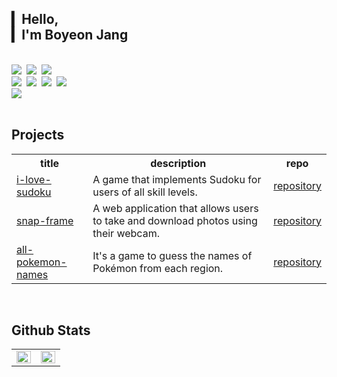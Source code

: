 <h2> ▎Hello,<br>▎I'm Boyeon Jang</h2>

<br/>

<div>
  <img src="https://img.shields.io/badge/JavaScript-F7DF1E?style=for-the-badge&logo=JavaScript&logoColor=black" />&nbsp
  <img src="https://img.shields.io/badge/TypeScript-3178C6?style=for-the-badge&logo=TypeScript&logoColor=white" />&nbsp
  <img src="https://img.shields.io/badge/TailwindCSS-06B6D4?style=for-the-badge&logo=TailwindCSS&logoColor=white" /><br>
  <img src="https://img.shields.io/badge/React-20232A?style=for-the-badge&logo=React&logoColor=61DAFB" />&nbsp
  <img src="https://img.shields.io/badge/Vue.js-4FC08D?style=for-the-badge&logo=Vue.js&logoColor=white" />&nbsp
  <img src="https://img.shields.io/badge/Next.js-000000?style=for-the-badge&logo=Next.js&logoColor=white" />&nbsp
  <img src="https://img.shields.io/badge/Nuxt.js-00DC82?style=for-the-badge&logo=Nuxt.js&logoColor=white" /><br>
  <img src="https://img.shields.io/badge/Python-3776AB?style=for-the-badge&logo=Python&logoColor=white" />
</div>

<br/>

## Projects

<table>
  <tr>
    <th scope="col">title</td>
    <th scope="col">description</td>
    <th scope="col">repo</td>
  </tr>
  <tr>
    <td><a href="https://i-love-sudoku.vercel.app/" target="_blank">i-love-sudoku</a></td>
    <td>A game that implements Sudoku for users of all skill levels.</td>
    <td><a href="https://github.com/boyeoon/i-love-sudoku" target="_blank">repository</a></td>
  </tr>
  <tr>
    <td><a href="https://snap-frame.vercel.app/" target="_blank">snap-frame</a></td>
    <td>A web application that allows users to take and download photos using their webcam.</td>
    <td><a href="https://github.com/boyeoon/snap-frame" target="_blank">repository</a></td>
  </tr>
  <tr>
    <td><a href="https://all-pokemon-names.vercel.app/" target="_blank">all-pokemon-names</a></td>
    <td>It's a game to guess the names of Pokémon from each region.</td>
    <td><a href="https://github.com/boyeoon/all-pokemon-names" target="_blank">repository</a></td>
  </tr>
</table>

<br/>

## Github Stats
<table>
  <tr>
    <td valign="top" width="50%">
      <img src="https://github-readme-stats.vercel.app/api?username=boyeoon&hide=issues&show_icons=true&theme=vue-dark" align="left" style="width: 100%" />
    </td>
    <td valign="top" width="50%">
      <img src="https://github-readme-stats.vercel.app/api/top-langs/?username=boyeoon&layout=compact&theme=vue-dark" align="left" style="width: 100%" />
    </td>
  </tr>
</table>

<br/>

<!--
**BoYeonJang/BoYeonJang** is a ✨ _special_ ✨ repository because its `README.md` (this file) appears on your GitHub profile.

Here are some ideas to get you started:

- 🔭 I’m currently working on ...
- 🌱 I’m currently learning ...
- 👯 I’m looking to collaborate on ...
- 🤔 I’m looking for help with ...
- 💬 Ask me about ...
- 📫 How to reach me: ...
- 😄 Pronouns: ...
- ⚡ Fun fact: ...
-->
